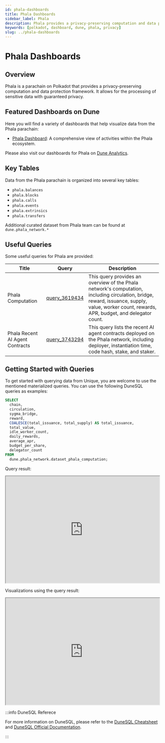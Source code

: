 ```yaml
---
id: phala-dashboards
title: Phala Dashboards
sidebar_label: Phala
description: Phala provides a privacy-preserving computation and data protection framework.
keywords: [polkadot, dashboard, dune, phala, privacy]
slug: ../phala-dashboards
---
```


# Phala Dashboards

## Overview

Phala is a parachain on Polkadot that provides a privacy-preserving computation and data protection
framework. It allows for the processing of sensitive data with guaranteed privacy.

## Featured Dashboards on Dune

Here you will find a variety of dashboards that help visualize data from the Phala parachain:

- [Phala Dashboard](https://dune.com/substrate/phala): A comprehensive view of activities within the
  Phala ecosystem.

Please also visit our dashboards for Phala on
[Dune Analytics](https://dune.com/discover/content/relevant?q=title:Phala%20author:substrate).

## Key Tables

Data from the Phala parachain is organized into several key tables:

- `phala.balances`
- `phala.blocks`
- `phala.calls`
- `phala.events`
- `phala.extrinsics`
- `phala.transfers`

Additional curated dataset from Phala team can be found at `dune.phala_network.*`

## Useful Queries

Some useful queries for Phala are provided:

| Title                           | Query                                             | Description                                                                                                                                                                                  |
| ------------------------------- | ------------------------------------------------- | -------------------------------------------------------------------------------------------------------------------------------------------------------------------------------------------- |
| Phala Computation               | [query_3619434](https://dune.com/queries/3619434) | This query provides an overview of the Phala network's computation, including circulation, bridge, reward, issuance, supply, value, worker count, rewards, APR, budget, and delegator count. |
| Phala Recent AI Agent Contracts | [query_3743294](https://dune.com/queries/3743294) | This query lists the recent AI agent contracts deployed on the Phala network, including deployer, instantiation time, code hash, stake, and staker.                                          |

## Getting Started with Queries

To get started with querying data from Unique, you are welcome to use the mentioned materialized
queries. You can use the following DuneSQL queries as examples:

```sql title="Phala Computation" showLineNumbers
SELECT
  chain,
  circulation,
  sygma_bridge,
  reward,
  COALESCE(total_issuance, total_supply) AS total_issuance,
  total_value,
  idle_worker_count,
  daily_rewards,
  average_apr,
  budget_per_share,
  delegator_count
FROM
  dune.phala_network.dataset_phala_computation;
```

Query result:

<iframe src="https://dune.com/embeds/3619434/6098180/" height="350" width="100%"></iframe>

Visualizations using the query result:

<iframe src="https://dune.com/embeds/3619434/6098184/" height="350" width="100%"></iframe>

:::info DuneSQL Referece

For more information on DuneSQL, please refer to the [DuneSQL Cheatsheet](../dunesql-cheatsheet.md)
and
[DuneSQL Official Documentation](https://docs.dune.com/query-engine/Functions-and-operators/index).

:::
